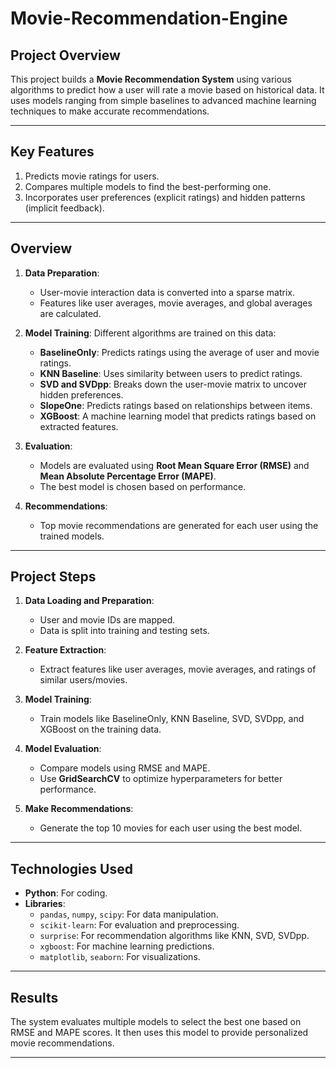 # Movie-Recommendation-Engine

## **Project Overview**
This project builds a **Movie Recommendation System** using various algorithms to predict how a user will rate a movie based on historical data. It uses models ranging from simple baselines to advanced machine learning techniques to make accurate recommendations.

---

## **Key Features**
1. Predicts movie ratings for users.
2. Compares multiple models to find the best-performing one.
3. Incorporates user preferences (explicit ratings) and hidden patterns (implicit feedback).

---

## **Overview**
1. **Data Preparation**:
   - User-movie interaction data is converted into a sparse matrix.
   - Features like user averages, movie averages, and global averages are calculated.
   
2. **Model Training**:
   Different algorithms are trained on this data:
   - **BaselineOnly**: Predicts ratings using the average of user and movie ratings.
   - **KNN Baseline**: Uses similarity between users to predict ratings.
   - **SVD and SVDpp**: Breaks down the user-movie matrix to uncover hidden preferences.
   - **SlopeOne**: Predicts ratings based on relationships between items.
   - **XGBoost**: A machine learning model that predicts ratings based on extracted features.

3. **Evaluation**:
   - Models are evaluated using **Root Mean Square Error (RMSE)** and **Mean Absolute Percentage Error (MAPE)**.
   - The best model is chosen based on performance.

4. **Recommendations**:
   - Top movie recommendations are generated for each user using the trained models.

---

## **Project Steps**
1. **Data Loading and Preparation**:
   - User and movie IDs are mapped.
   - Data is split into training and testing sets.

2. **Feature Extraction**:
   - Extract features like user averages, movie averages, and ratings of similar users/movies.

3. **Model Training**:
   - Train models like BaselineOnly, KNN Baseline, SVD, SVDpp, and XGBoost on the training data.

4. **Model Evaluation**:
   - Compare models using RMSE and MAPE.
   - Use **GridSearchCV** to optimize hyperparameters for better performance.

5. **Make Recommendations**:
   - Generate the top 10 movies for each user using the best model.

---

## **Technologies Used**
- **Python**: For coding.
- **Libraries**:
  - `pandas`, `numpy`, `scipy`: For data manipulation.
  - `scikit-learn`: For evaluation and preprocessing.
  - `surprise`: For recommendation algorithms like KNN, SVD, SVDpp.
  - `xgboost`: For machine learning predictions.
  - `matplotlib`, `seaborn`: For visualizations.

---

## **Results**
The system evaluates multiple models to select the best one based on RMSE and MAPE scores. It then uses this model to provide personalized movie recommendations.

---
